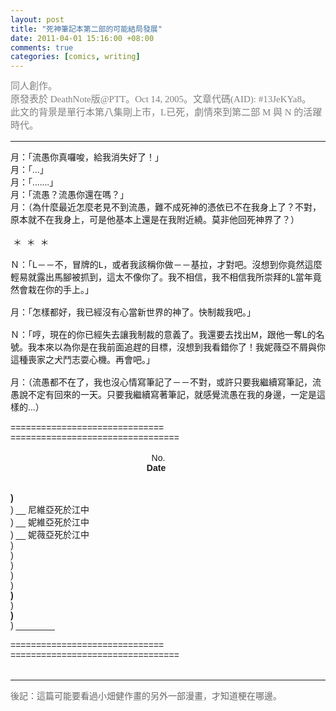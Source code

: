 ```yaml
--- 
layout: post
title: "死神筆記本第二部的可能結局發展"
date: 2011-04-01 15:16:00 +08:00
comments: true
categories: [comics, writing]
---
```


<span class="Apple-style-span" style="border-collapse: collapse; font-family: arial, sans-serif; font-size: 13px;"><span class="Apple-style-span" style="border-collapse: separate; color: grey; font-family: Georgia, Utopia, 'Palatino Linotype', Palatino, serif; font-size: 15px; line-height: 21px;">同人創作。</span></span><br /><span class="Apple-style-span" style="border-collapse: collapse; font-family: arial, sans-serif; font-size: 13px;"><span class="Apple-style-span" style="border-collapse: separate; color: grey; font-family: Georgia, Utopia, 'Palatino Linotype', Palatino, serif; font-size: 15px; line-height: 21px;">原發表於 DeathNote版@PTT。Oct 14, 2005。文章代碼(AID): #13JeKYa8。<br />此文的背景是單行本第八集剛上市，L已死，劇情來到第二部 M 與 N 的活躍時代。</span></span><br /><hr /><span class="Apple-style-span" style="border-collapse: collapse; font-family: arial, sans-serif;">月：「流愚你真囉唆，給我消失好了！」</span><br /><span class="Apple-style-span" style="border-collapse: collapse; font-family: arial, sans-serif;">月：「...」</span><span class="Apple-style-span" style="border-collapse: collapse; font-family: arial, sans-serif;"><br /></span><span class="Apple-style-span" style="border-collapse: collapse; font-family: arial, sans-serif;">月：「.......」</span><span class="Apple-style-span" style="border-collapse: collapse; font-family: arial, sans-serif;"><br /></span><span class="Apple-style-span" style="border-collapse: collapse; font-family: arial, sans-serif;">月：「流愚？流愚你還在嗎？」</span><span class="Apple-style-span" style="border-collapse: collapse; font-family: arial, sans-serif;"><br /></span><span class="Apple-style-span" style="border-collapse: collapse; font-family: arial, sans-serif;">月：（為什麼最近怎麼老見不到流愚，</span><span class="Apple-style-span" style="border-collapse: collapse; font-family: arial, sans-serif;"><wbr></wbr></span><span class="Apple-style-span" style="border-collapse: collapse; font-family: arial, sans-serif;">難不成死神的憑依已不在我身上了？不對，原本</span><span class="Apple-style-span" style="border-collapse: collapse; font-family: arial, sans-serif;">就不在我身上，可是他基本上還是在我附近繞。莫非他回死神界了？</span><span class="Apple-style-span" style="border-collapse: collapse; font-family: arial, sans-serif;"><wbr></wbr></span><span class="Apple-style-span" style="border-collapse: collapse; font-family: arial, sans-serif;">）</span><span class="Apple-style-span" style="border-collapse: collapse; font-family: arial, sans-serif;"><br /></span><span class="Apple-style-span" style="border-collapse: collapse; font-family: arial, sans-serif;"><br /></span><span class="Apple-style-span" style="border-collapse: collapse; font-family: arial, sans-serif;">&nbsp;＊ &nbsp;＊ &nbsp;＊</span><span class="Apple-style-span" style="border-collapse: collapse; font-family: arial, sans-serif;"><br /></span><span class="Apple-style-span" style="border-collapse: collapse; font-family: arial, sans-serif;"><br /></span><span class="Apple-style-span" style="border-collapse: collapse; font-family: arial, sans-serif;">Ｎ：</span><span class="Apple-style-span" style="border-collapse: collapse; font-family: arial, sans-serif;">「L－－不，冒牌的L，或者我該稱你做－－基拉，才對吧。</span><span class="Apple-style-span" style="border-collapse: collapse; font-family: arial, sans-serif;"><wbr></wbr></span><span class="Apple-style-span" style="border-collapse: collapse; font-family: arial, sans-serif;">沒想到你竟然這麼輕易</span><span class="Apple-style-span" style="border-collapse: collapse; font-family: arial, sans-serif;">就露出馬腳被抓到，這太不像你了。我不相信，</span><span class="Apple-style-span" style="border-collapse: collapse; font-family: arial, sans-serif;"><wbr></wbr></span><span class="Apple-style-span" style="border-collapse: collapse; font-family: arial, sans-serif;">我不相信我所崇拜的L當年竟然</span><span class="Apple-style-span" style="border-collapse: collapse; font-family: arial, sans-serif;">會栽在你的手上。」</span><br /><span class="Apple-style-span" style="border-collapse: collapse; font-family: arial, sans-serif;"><br /></span><span class="Apple-style-span" style="border-collapse: collapse; font-family: arial, sans-serif;">月：「怎樣都好，我已經沒有心當新世界的神了。快制裁我吧。」</span><span class="Apple-style-span" style="border-collapse: collapse; font-family: arial, sans-serif;"><br /></span><span class="Apple-style-span" style="border-collapse: collapse; font-family: arial, sans-serif;"><br /></span><span class="Apple-style-span" style="border-collapse: collapse; font-family: arial, sans-serif;">Ｎ：</span><span class="Apple-style-span" style="border-collapse: collapse; font-family: arial, sans-serif;">「哼，現在的你已經失去讓我制裁的意義了。我還要去找出M，</span><span class="Apple-style-span" style="border-collapse: collapse; font-family: arial, sans-serif;"><wbr></wbr></span><span class="Apple-style-span" style="border-collapse: collapse; font-family: arial, sans-serif;">跟他一奪L的名號。</span><span class="Apple-style-span" style="border-collapse: collapse; font-family: arial, sans-serif;">我本來以為你是在我前面追趕的目標，沒想到我看錯你了！</span><span class="Apple-style-span" style="border-collapse: collapse; font-family: arial, sans-serif;"><wbr></wbr></span><span class="Apple-style-span" style="border-collapse: collapse; font-family: arial, sans-serif;">我妮薇亞不屑與你這</span><span class="Apple-style-span" style="border-collapse: collapse; font-family: arial, sans-serif;">種喪家之犬鬥志耍心機。再會吧。」</span><br /><span class="Apple-style-span" style="border-collapse: collapse; font-family: arial, sans-serif;"><br /></span><span class="Apple-style-span" style="border-collapse: collapse; font-family: arial, sans-serif;">月：（流愚都不在了，我也沒心情寫筆記了－－不對，</span><span class="Apple-style-span" style="border-collapse: collapse; font-family: arial, sans-serif;"><wbr></wbr></span><span class="Apple-style-span" style="border-collapse: collapse; font-family: arial, sans-serif;">或許只要我繼續寫筆記，流愚說</span><span class="Apple-style-span" style="border-collapse: collapse; font-family: arial, sans-serif;">不定有回來的一天。只要我繼續寫著筆記，就感覺流愚在我的身邊，</span><span class="Apple-style-span" style="border-collapse: collapse; font-family: arial, sans-serif;"><wbr></wbr></span><span class="Apple-style-span" style="border-collapse: collapse; font-family: arial, sans-serif;">一定是這樣</span><span class="Apple-style-span" style="border-collapse: collapse; font-family: arial, sans-serif;">的...）</span><span class="Apple-style-span" style="border-collapse: collapse; font-family: arial, sans-serif;"><br /></span><span class="Apple-style-span" style="border-collapse: collapse; font-family: arial, sans-serif;"><br /></span><span class="Apple-style-span" style="border-collapse: collapse; font-family: arial, sans-serif;">==============================</span><span class="Apple-style-span" style="border-collapse: collapse; font-family: arial, sans-serif;"><wbr></wbr></span><span class="Apple-style-span" style="border-collapse: collapse; font-family: arial, sans-serif;">==============================</span><span class="Apple-style-span" style="border-collapse: collapse; font-family: arial, sans-serif;">===</span><span class="Apple-style-span" style="border-collapse: collapse; font-family: arial, sans-serif;"><br /></span><span class="Apple-style-span" style="border-collapse: collapse; font-family: arial, sans-serif;"><br /></span><span class="Apple-style-span" style="border-collapse: collapse; font-family: arial, sans-serif;">&nbsp; &nbsp; &nbsp; &nbsp; &nbsp; &nbsp; &nbsp; &nbsp; &nbsp; &nbsp; &nbsp; &nbsp; &nbsp; &nbsp; &nbsp; &nbsp; &nbsp; &nbsp; &nbsp; &nbsp; &nbsp; &nbsp; &nbsp; &nbsp; &nbsp; &nbsp; &nbsp; &nbsp; &nbsp; No.________</span><span class="Apple-style-span" style="border-collapse: collapse; font-family: arial, sans-serif;"><br /></span><span class="Apple-style-span" style="border-collapse: collapse; font-family: arial, sans-serif;">&nbsp; &nbsp; &nbsp; &nbsp; &nbsp; &nbsp; &nbsp; &nbsp; &nbsp; &nbsp; &nbsp; &nbsp; &nbsp; &nbsp; &nbsp; &nbsp; &nbsp; &nbsp; &nbsp; &nbsp; &nbsp; &nbsp; &nbsp; &nbsp; &nbsp; &nbsp; &nbsp; &nbsp; Date ________</span><span class="Apple-style-span" style="border-collapse: collapse; font-family: arial, sans-serif;"><br /></span><span class="Apple-style-span" style="border-collapse: collapse; font-family: arial, sans-serif;"><br /></span><span class="Apple-style-span" style="border-collapse: collapse; font-family: arial, sans-serif;">______________________________</span><span class="Apple-style-span" style="border-collapse: collapse; font-family: arial, sans-serif;"><wbr></wbr></span><span class="Apple-style-span" style="border-collapse: collapse; font-family: arial, sans-serif;">______________________________</span><span class="Apple-style-span" style="border-collapse: collapse; font-family: arial, sans-serif;"><wbr></wbr></span><span class="Apple-style-span" style="border-collapse: collapse; font-family: arial, sans-serif;">__________</span><span class="Apple-style-span" style="border-collapse: collapse; font-family: arial, sans-serif;"><br /></span><span class="Apple-style-span" style="border-collapse: collapse; font-family: arial, sans-serif;">) ______________________________</span><span class="Apple-style-span" style="border-collapse: collapse; font-family: arial, sans-serif;"><wbr></wbr></span><span class="Apple-style-span" style="border-collapse: collapse; font-family: arial, sans-serif;">______________________________</span><span class="Apple-style-span" style="border-collapse: collapse; font-family: arial, sans-serif;"><wbr></wbr></span><span class="Apple-style-span" style="border-collapse: collapse; font-family: arial, sans-serif;">________</span><span class="Apple-style-span" style="border-collapse: collapse; font-family: arial, sans-serif;"><br /></span><span class="Apple-style-span" style="border-collapse: collapse; font-family: arial, sans-serif;">) __ 尼維亞死於江中 ______________________________</span><span class="Apple-style-span" style="border-collapse: collapse; font-family: arial, sans-serif;"><wbr></wbr></span><span class="Apple-style-span" style="border-collapse: collapse; font-family: arial, sans-serif;">____________________</span><span class="Apple-style-span" style="border-collapse: collapse; font-family: arial, sans-serif;"><br /></span><span class="Apple-style-span" style="border-collapse: collapse; font-family: arial, sans-serif;">) __ 妮維亞死於江中 ______________________________</span><span class="Apple-style-span" style="border-collapse: collapse; font-family: arial, sans-serif;"><wbr></wbr></span><span class="Apple-style-span" style="border-collapse: collapse; font-family: arial, sans-serif;">____________________</span><span class="Apple-style-span" style="border-collapse: collapse; font-family: arial, sans-serif;"><br /></span><span class="Apple-style-span" style="border-collapse: collapse; font-family: arial, sans-serif;">) __ 妮薇亞死於江中 ______________________________</span><span class="Apple-style-span" style="border-collapse: collapse; font-family: arial, sans-serif;"><wbr></wbr></span><span class="Apple-style-span" style="border-collapse: collapse; font-family: arial, sans-serif;">____________________</span><span class="Apple-style-span" style="border-collapse: collapse; font-family: arial, sans-serif;"><br /></span><span class="Apple-style-span" style="border-collapse: collapse; font-family: arial, sans-serif;">) ______________________________</span><span class="Apple-style-span" style="border-collapse: collapse; font-family: arial, sans-serif;"><wbr></wbr></span><span class="Apple-style-span" style="border-collapse: collapse; font-family: arial, sans-serif;">______________________________</span><span class="Apple-style-span" style="border-collapse: collapse; font-family: arial, sans-serif;"><wbr></wbr></span><span class="Apple-style-span" style="border-collapse: collapse; font-family: arial, sans-serif;">________</span><span class="Apple-style-span" style="border-collapse: collapse; font-family: arial, sans-serif;"><br /></span><span class="Apple-style-span" style="border-collapse: collapse; font-family: arial, sans-serif;">) ______________________________</span><span class="Apple-style-span" style="border-collapse: collapse; font-family: arial, sans-serif;"><wbr></wbr></span><span class="Apple-style-span" style="border-collapse: collapse; font-family: arial, sans-serif;">______________________________</span><span class="Apple-style-span" style="border-collapse: collapse; font-family: arial, sans-serif;"><wbr></wbr></span><span class="Apple-style-span" style="border-collapse: collapse; font-family: arial, sans-serif;">________</span><span class="Apple-style-span" style="border-collapse: collapse; font-family: arial, sans-serif;"><br /></span><span class="Apple-style-span" style="border-collapse: collapse; font-family: arial, sans-serif;">) ______________________________</span><span class="Apple-style-span" style="border-collapse: collapse; font-family: arial, sans-serif;"><wbr></wbr></span><span class="Apple-style-span" style="border-collapse: collapse; font-family: arial, sans-serif;">______________________________</span><span class="Apple-style-span" style="border-collapse: collapse; font-family: arial, sans-serif;"><wbr></wbr></span><span class="Apple-style-span" style="border-collapse: collapse; font-family: arial, sans-serif;">________</span><span class="Apple-style-span" style="border-collapse: collapse; font-family: arial, sans-serif;"><br /></span><span class="Apple-style-span" style="border-collapse: collapse; font-family: arial, sans-serif;">) ______________________________</span><span class="Apple-style-span" style="border-collapse: collapse; font-family: arial, sans-serif;"><wbr></wbr></span><span class="Apple-style-span" style="border-collapse: collapse; font-family: arial, sans-serif;">______________________________</span><span class="Apple-style-span" style="border-collapse: collapse; font-family: arial, sans-serif;"><wbr></wbr></span><span class="Apple-style-span" style="border-collapse: collapse; font-family: arial, sans-serif;">________</span><span class="Apple-style-span" style="border-collapse: collapse; font-family: arial, sans-serif;"><br /></span><span class="Apple-style-span" style="border-collapse: collapse; font-family: arial, sans-serif;">) ______________________________</span><span class="Apple-style-span" style="border-collapse: collapse; font-family: arial, sans-serif;"><wbr></wbr></span><span class="Apple-style-span" style="border-collapse: collapse; font-family: arial, sans-serif;">______________________________</span><span class="Apple-style-span" style="border-collapse: collapse; font-family: arial, sans-serif;"><wbr></wbr></span><span class="Apple-style-span" style="border-collapse: collapse; font-family: arial, sans-serif;">________</span><span class="Apple-style-span" style="border-collapse: collapse; font-family: arial, sans-serif;"><br /></span><span class="Apple-style-span" style="border-collapse: collapse; font-family: arial, sans-serif;">) ______________________________</span><span class="Apple-style-span" style="border-collapse: collapse; font-family: arial, sans-serif;"><wbr></wbr></span><span class="Apple-style-span" style="border-collapse: collapse; font-family: arial, sans-serif;">______________________________</span><span class="Apple-style-span" style="border-collapse: collapse; font-family: arial, sans-serif;"><wbr></wbr></span><span class="Apple-style-span" style="border-collapse: collapse; font-family: arial, sans-serif;">________</span><span class="Apple-style-span" style="border-collapse: collapse; font-family: arial, sans-serif;"><br /></span><span class="Apple-style-span" style="border-collapse: collapse; font-family: arial, sans-serif;">) ______________________________</span><span class="Apple-style-span" style="border-collapse: collapse; font-family: arial, sans-serif;"><wbr></wbr></span><span class="Apple-style-span" style="border-collapse: collapse; font-family: arial, sans-serif;">______________________________</span><span class="Apple-style-span" style="border-collapse: collapse; font-family: arial, sans-serif;"><wbr></wbr></span><span class="Apple-style-span" style="border-collapse: collapse; font-family: arial, sans-serif;">________</span><span class="Apple-style-span" style="border-collapse: collapse; font-family: arial, sans-serif;"><br /></span><span class="Apple-style-span" style="border-collapse: collapse; font-family: arial, sans-serif;">) ______________________________</span><span class="Apple-style-span" style="border-collapse: collapse; font-family: arial, sans-serif;"><wbr></wbr></span><span class="Apple-style-span" style="border-collapse: collapse; font-family: arial, sans-serif;">______________________________</span><span class="Apple-style-span" style="border-collapse: collapse; font-family: arial, sans-serif;"><wbr></wbr></span><span class="Apple-style-span" style="border-collapse: collapse; font-family: arial, sans-serif;">________</span><span class="Apple-style-span" style="border-collapse: collapse; font-family: arial, sans-serif;"><br /></span><span class="Apple-style-span" style="border-collapse: collapse; font-family: arial, sans-serif;">) ______________________________</span><span class="Apple-style-span" style="border-collapse: collapse; font-family: arial, sans-serif;"><wbr></wbr></span><span class="Apple-style-span" style="border-collapse: collapse; font-family: arial, sans-serif;">______________________________</span><span class="Apple-style-span" style="border-collapse: collapse; font-family: arial, sans-serif;"><wbr></wbr></span><span class="Apple-style-span" style="border-collapse: collapse; font-family: arial, sans-serif;">________</span><span class="Apple-style-span" style="border-collapse: collapse; font-family: arial, sans-serif;"><br /></span><span class="Apple-style-span" style="border-collapse: collapse; font-family: arial, sans-serif;"><br /></span><span class="Apple-style-span" style="border-collapse: collapse; font-family: arial, sans-serif;">==============================</span><span class="Apple-style-span" style="border-collapse: collapse; font-family: arial, sans-serif;"><wbr></wbr></span><span class="Apple-style-span" style="border-collapse: collapse; font-family: arial, sans-serif;">==============================</span><span class="Apple-style-span" style="border-collapse: collapse; font-family: arial, sans-serif;">===</span><span class="Apple-style-span" style="font-family: arial, sans-serif;"><br /></span><br /><hr style="font-family: 微軟正黑體;" /><span class="Apple-style-span" style="font-family: arial, sans-serif;"><span class="Apple-style-span" style="color: #666666;">後記：這篇可能要看過小畑健作畫的另外一部漫畫，才知道梗在哪邊。</span></span>
